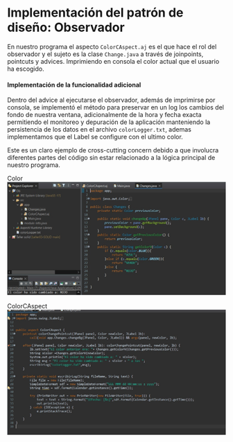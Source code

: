 # Implementación del patrón de diseño: Observador

En nuestro programa el aspecto `ColorCAspect.aj` es el que hace el rol del observador y el sujeto es la clase `Change.java` a través de joinpoints, pointcuts y advices. Imprimiendo en consola el color actual que el usuario ha escogido. 

#### Implementación de la funcionalidad adicional 

Dentro del advice al ejecutarse el observador, además de imprimirse por consola, se implementó el método para preservar en un log los cambios del fondo de nuestra ventana, adicionalmente de la hora y fecha exacta permitiendo el monitoreo y depuración de la aplicación manteniendo la persistencia de los datos en el archivo `colorLogger.txt`, ademas implementamos que el Label se configure con el ultimo color.

Este es un claro ejemplo de cross-cutting concern debido a que involucra diferentes partes del código
sin estar relacionado a la lógica principal de nuestro programa.

Color
![Color](https://github.com/robtrivi/AspectsTarea01/blob/main/WhatsApp%20Image%202023-06-10%20at%2023.17.13.jpeg)

ColorCAspect
![ColorCAspect](https://github.com/robtrivi/AspectsTarea01/blob/main/WhatsApp%20Image%202023-06-10%20at%2023.18.11.jpeg)
